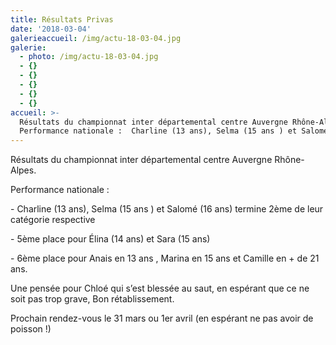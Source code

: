 ```yaml
---
title: Résultats Privas
date: '2018-03-04'
galerieaccueil: /img/actu-18-03-04.jpg
galerie:
  - photo: /img/actu-18-03-04.jpg
  - {}
  - {}
  - {}
  - {}
  - {}
accueil: >-
  Résultats du championnat inter départemental centre Auvergne Rhône-Alpes.
  Performance nationale :  Charline (13 ans), Selma (15 ans ) et Salomé
---
```

Résultats du championnat inter départemental centre Auvergne Rhône-Alpes. 

Performance nationale : 

\- Charline (13 ans), Selma (15 ans ) et Salomé (16 ans) termine 2ème de leur catégorie respective 

\- 5ème place pour Élina (14 ans) et Sara (15 ans) 

\- 6ème place pour Anais en 13 ans , Marina en 15 ans et Camille en + de 21 ans. 

Une pensée pour Chloé qui s’est blessée au saut, en espérant que ce ne soit pas trop grave, Bon rétablissement.

Prochain rendez-vous le 31 mars ou 1er avril (en espérant ne pas avoir de poisson !)
